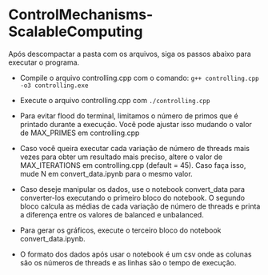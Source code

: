 # ControlMechanisms-ScalableComputing

Após descompactar a pasta com os arquivos, siga os passos abaixo para executar o programa.

- Compile o arquivo controlling.cpp com o comando:
```g++ controlling.cpp -o3 controlling.exe```

- Execute o arquivo controlling.cpp com 
```./controlling.cpp ```

- Para evitar flood do terminal, limitamos o número de primos que é printado durante a execução. Você pode ajustar isso mudando o valor de MAX_PRIMES em controlling.cpp

- Caso você queira executar cada variação de número de threads mais vezes para obter um resultado mais preciso, altere o valor de MAX_ITERATIONS em controlling.cpp (default = 45). Caso faça isso, mude N em convert_data.ipynb para o mesmo valor.

- Caso deseje manipular os dados, use o notebook convert_data para converter-los executando o primeiro bloco do notebook. O segundo bloco calcula as médias de cada variação de número de threads e printa a diferença entre os valores de balanced e unbalanced.

- Para gerar os gráficos, execute o terceiro bloco do notebook convert_data.ipynb.

- O formato dos dados após usar o notebook é um csv onde as colunas são os números de threads e as linhas são o tempo de execução.